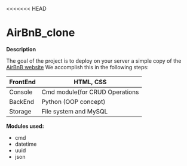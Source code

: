 <<<<<<< HEAD
# AirBnB_clone

**Description**

The goal of the project is to deploy on your server a simple copy of the [AirBnB website](https://www.airbnb.com)
We accomplish this in the following steps:

| FrontEnd | HTML, CSS | 
|----------|-----------|
| Console | Cmd module(for CRUD Operations |  
| BackEnd | Python (OOP concept) |
| Storage | File system and MySQL |

**Modules used:**
- cmd
- datetime
- uuid
- json
